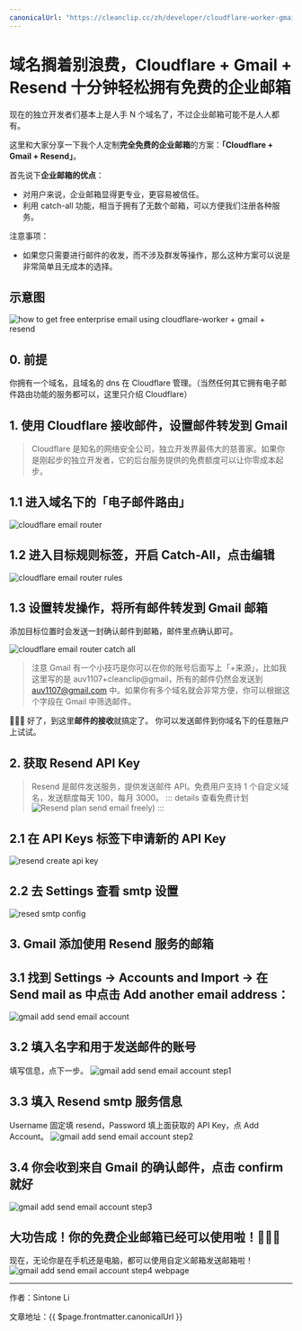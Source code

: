 ```yaml
---
canonicalUrl: "https://cleanclip.cc/zh/developer/cloudflare-worker-gmail-resend-enterprise-email/"
---
```


# 域名搁着别浪费，Cloudflare + Gmail + Resend 十分钟轻松拥有免费的企业邮箱

现在的独立开发者们基本上是人手 N 个域名了，不过企业邮箱可能不是人人都有。

这里和大家分享一下我个人定制**完全免费的企业邮箱**的方案：**「Cloudflare + Gmail + Resend」**。

首先说下**企业邮箱的优点**：

- 对用户来说，企业邮箱显得更专业，更容易被信任。
- 利用 catch-all 功能，相当于拥有了无数个邮箱，可以方便我们注册各种服务。

注意事项：
- 如果您只需要进行邮件的收发，而不涉及群发等操作，那么这种方案可以说是非常简单且无成本的选择。

## 示意图
![how to get free enterprise email using cloudflare-worker + gmail + resend](./concept.png)

## 0. 前提
你拥有一个域名，且域名的 dns 在 Cloudflare 管理。（当然任何其它拥有电子邮件路由功能的服务都可以，这里只介绍 Cloudflare）

## 1. 使用 Cloudflare 接收邮件，设置邮件转发到 Gmail
> Cloudflare 是知名的网络安全公司，独立开发界最伟大的慈善家。如果你是刚起步的独立开发者，它的后台服务提供的免费额度可以让你零成本起步。

## 1.1 进入域名下的「电子邮件路由」
![cloudflare email router](./cloudflare-email-router.png)

## 1.2 进入目标规则标签，开启 Catch-All，点击编辑
![cloudflare email router rules](./cloudflare-email-router-rules.png)

## 1.3 设置转发操作，将所有邮件转发到 Gmail 邮箱
添加目标位置时会发送一封确认邮件到邮箱，邮件里点确认即可。

![cloudflare email router catch all](./cloudflare-email-router-catch-all.png)

> 注意 Gmail 有一个小技巧是你可以在你的账号后面写上「+来源」，比如我这里写的是 auv1107+cleanclip@gmail，所有的邮件仍然会发送到 auv1107@gmail.com 中。如果你有多个域名就会非常方便，你可以根据这个字段在 Gmail 中筛选邮件。


🎉🎉🎉 好了，到这里**邮件的接收**就搞定了。
你可以发送邮件到你域名下的任意账户上试试。

## 2. 获取 Resend API Key

> Resend 是邮件发送服务，提供发送邮件 API。免费用户支持 1 个自定义域名，发送额度每天 100，每月 3000。
> ::: details 查看免费计划
> ![Resend plan send email freely](./resend-plan.png))
> :::

## 2.1 在 API Keys 标签下申请新的 API Key
![resend create api key](./resend-create-api-key.png)

## 2.2 去 Settings 查看 smtp 设置
![resed smtp config](./resed-smtp-config.png)

## 3. Gmail 添加使用 Resend 服务的邮箱


## 3.1 找到 Settings -> Accounts and Import -> 在 Send mail as 中点击 Add another email address：
![gmail add send email account](./gmail-add-send-email-account.png)

## 3.2 填入名字和用于发送邮件的账号
填写信息，点下一步。
![gmail add send email account step1](./gmail-add-send-email-account-step1.png)

## 3.3 填入 Resend smtp 服务信息
Username 固定填 resend，Password 填上面获取的 API Key，点 Add Account。
![gmail add send email account step2](./gmail-add-send-email-account-step2.png)

## 3.4 你会收到来自 Gmail 的确认邮件，点击 confirm 就好
![gmail add send email account step3](./gmail-add-send-email-account-step3.png)

## 大功告成！你的免费企业邮箱已经可以使用啦！🎉🎉🎉 
现在，无论你是在手机还是电脑，都可以使用自定义邮箱发送邮箱啦！
![gmail add send email account step4 webpage](./gmail-add-send-email-account-step4.png)


---


作者：Sintone Li

文章地址：{{ $page.frontmatter.canonicalUrl }}

